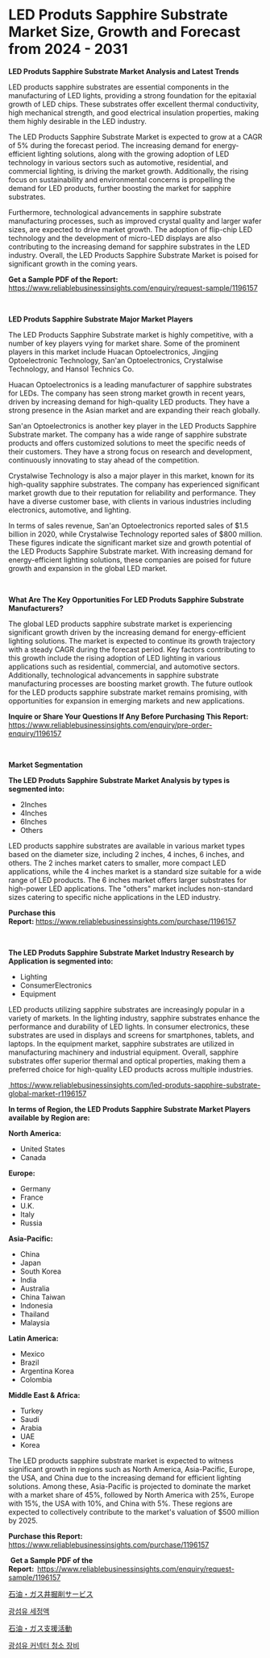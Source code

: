 <p><h1>LED Produts Sapphire Substrate Market Size, Growth and Forecast from 2024 - 2031</h1></p><p><strong>LED Produts Sapphire Substrate Market Analysis and Latest Trends</strong></p>
<p><p>LED products sapphire substrates are essential components in the manufacturing of LED lights, providing a strong foundation for the epitaxial growth of LED chips. These substrates offer excellent thermal conductivity, high mechanical strength, and good electrical insulation properties, making them highly desirable in the LED industry.</p><p>The LED Products Sapphire Substrate Market is expected to grow at a CAGR of 5% during the forecast period. The increasing demand for energy-efficient lighting solutions, along with the growing adoption of LED technology in various sectors such as automotive, residential, and commercial lighting, is driving the market growth. Additionally, the rising focus on sustainability and environmental concerns is propelling the demand for LED products, further boosting the market for sapphire substrates.</p><p>Furthermore, technological advancements in sapphire substrate manufacturing processes, such as improved crystal quality and larger wafer sizes, are expected to drive market growth. The adoption of flip-chip LED technology and the development of micro-LED displays are also contributing to the increasing demand for sapphire substrates in the LED industry. Overall, the LED Products Sapphire Substrate Market is poised for significant growth in the coming years.</p></p>
<p><strong>Get a Sample PDF of the Report:&nbsp;</strong> <a href="https://www.reliablebusinessinsights.com/enquiry/request-sample/1196157">https://www.reliablebusinessinsights.com/enquiry/request-sample/1196157</a></p>
<p>&nbsp;</p>
<p><strong>LED Produts Sapphire Substrate Major Market Players</strong></p>
<p><p>The LED Products Sapphire Substrate market is highly competitive, with a number of key players vying for market share. Some of the prominent players in this market include Huacan Optoelectronics, Jingjing Optoelectronic Technology, San'an Optoelectronics, Crystalwise Technology, and Hansol Technics Co.</p><p>Huacan Optoelectronics is a leading manufacturer of sapphire substrates for LEDs. The company has seen strong market growth in recent years, driven by increasing demand for high-quality LED products. They have a strong presence in the Asian market and are expanding their reach globally.</p><p>San'an Optoelectronics is another key player in the LED Products Sapphire Substrate market. The company has a wide range of sapphire substrate products and offers customized solutions to meet the specific needs of their customers. They have a strong focus on research and development, continuously innovating to stay ahead of the competition.</p><p>Crystalwise Technology is also a major player in this market, known for its high-quality sapphire substrates. The company has experienced significant market growth due to their reputation for reliability and performance. They have a diverse customer base, with clients in various industries including electronics, automotive, and lighting.</p><p>In terms of sales revenue, San'an Optoelectronics reported sales of $1.5 billion in 2020, while Crystalwise Technology reported sales of $800 million. These figures indicate the significant market size and growth potential of the LED Products Sapphire Substrate market. With increasing demand for energy-efficient lighting solutions, these companies are poised for future growth and expansion in the global LED market.</p></p>
<p>&nbsp;</p>
<p><strong>What Are The Key Opportunities For LED Produts Sapphire Substrate Manufacturers?</strong></p>
<p><p>The global LED products sapphire substrate market is experiencing significant growth driven by the increasing demand for energy-efficient lighting solutions. The market is expected to continue its growth trajectory with a steady CAGR during the forecast period. Key factors contributing to this growth include the rising adoption of LED lighting in various applications such as residential, commercial, and automotive sectors. Additionally, technological advancements in sapphire substrate manufacturing processes are boosting market growth. The future outlook for the LED products sapphire substrate market remains promising, with opportunities for expansion in emerging markets and new applications.</p></p>
<p><strong>Inquire or Share Your Questions If Any Before Purchasing This Report:</strong> <a href="https://www.reliablebusinessinsights.com/enquiry/pre-order-enquiry/1196157">https://www.reliablebusinessinsights.com/enquiry/pre-order-enquiry/1196157</a></p>
<p>&nbsp;</p>
<p><strong>Market Segmentation</strong></p>
<p><strong>The LED Produts Sapphire Substrate Market Analysis by types is segmented into:</strong></p>
<p><ul><li>2Inches</li><li>4Inches</li><li>6Inches</li><li>Others</li></ul></p>
<p><p>LED products sapphire substrates are available in various market types based on the diameter size, including 2 inches, 4 inches, 6 inches, and others. The 2 inches market caters to smaller, more compact LED applications, while the 4 inches market is a standard size suitable for a wide range of LED products. The 6 inches market offers larger substrates for high-power LED applications. The "others" market includes non-standard sizes catering to specific niche applications in the LED industry.</p></p>
<p><strong>Purchase this Report:&nbsp;</strong><a href="https://www.reliablebusinessinsights.com/purchase/1196157">https://www.reliablebusinessinsights.com/purchase/1196157</a></p>
<p>&nbsp;</p>
<p><strong>The LED Produts Sapphire Substrate Market Industry Research by Application is segmented into:</strong></p>
<p><ul><li>Lighting</li><li>ConsumerElectronics</li><li>Equipment</li></ul></p>
<p><p>LED products utilizing sapphire substrates are increasingly popular in a variety of markets. In the lighting industry, sapphire substrates enhance the performance and durability of LED lights. In consumer electronics, these substrates are used in displays and screens for smartphones, tablets, and laptops. In the equipment market, sapphire substrates are utilized in manufacturing machinery and industrial equipment. Overall, sapphire substrates offer superior thermal and optical properties, making them a preferred choice for high-quality LED products across multiple industries.</p></p>
<p><a href="https://www.reliablebusinessinsights.com/led-produts-sapphire-substrate-global-market-r1196157">&nbsp;https://www.reliablebusinessinsights.com/led-produts-sapphire-substrate-global-market-r1196157</a></p>
<p><strong>In terms of Region, the LED Produts Sapphire Substrate Market Players available by Region are:</strong></p>
<p>
    <p> <strong> North America: </strong>
        <ul>
            <li>United States</li>
            <li>Canada</li>
        </ul>
        </p> 
    <p> <strong> Europe: </strong>
        <ul>
            <li>Germany</li>
            <li>France</li>
            <li>U.K.</li>
            <li>Italy</li>
            <li>Russia</li>
        </ul>
        </p> 
    <p> <strong> Asia-Pacific: </strong>
        <ul>
            <li>China</li>
            <li>Japan</li>
            <li>South Korea</li>
            <li>India</li>
            <li>Australia</li>
            <li>China Taiwan</li>
            <li>Indonesia</li>
            <li>Thailand</li>
            <li>Malaysia</li>
        </ul>
        </p> 
    <p> <strong> Latin America: </strong>
        <ul>
            <li>Mexico</li>
            <li>Brazil</li>
            <li>Argentina Korea</li>
            <li>Colombia</li>
        </ul>
        </p> 
    <p> <strong> Middle East & Africa: </strong>
        <ul>
            <li>Turkey</li>
            <li>Saudi</li>
            <li>Arabia</li>
            <li>UAE</li>
            <li>Korea</li>
        </ul>
    </p>
    </p>
<p><p>The LED products sapphire substrate market is expected to witness significant growth in regions such as North America, Asia-Pacific, Europe, the USA, and China due to the increasing demand for efficient lighting solutions. Among these, Asia-Pacific is projected to dominate the market with a market share of 45%, followed by North America with 25%, Europe with 15%, the USA with 10%, and China with 5%. These regions are expected to collectively contribute to the market's valuation of $500 million by 2025.</p></p>
<p><strong>Purchase this Report: </strong><a href="https://www.reliablebusinessinsights.com/purchase/1196157">https://www.reliablebusinessinsights.com/purchase/1196157</a></p>
<p>&nbsp;<strong>Get a Sample PDF of the Report:&nbsp;&nbsp;</strong><a href="https://www.reliablebusinessinsights.com/enquiry/request-sample/1196157">https://www.reliablebusinessinsights.com/enquiry/request-sample/1196157</a></p>
<p><strong></strong></p>
<p><p><a href="https://github.com/lily-u-genius/Market-Research-Report-List-1/blob/main/425915391589.md">石油・ガス井掘削サービス</a></p><p><a href="https://github.com/emakpiahsopiah/Market-Research-Report-List-1/blob/main/846457084389.md">광섬유 세정액</a></p><p><a href="https://github.com/DemarcusKuhlman/Market-Research-Report-List-1/blob/main/700641391590.md">石油・ガス支援活動</a></p><p><a href="https://github.com/milikokao84/Market-Research-Report-List-1/blob/main/510694684388.md">광섬유 커넥터 청소 장비</a></p></p>